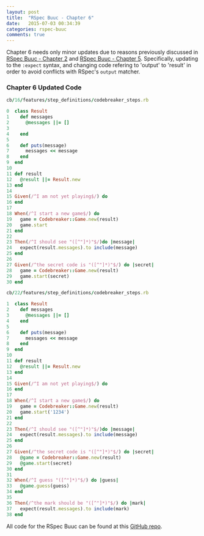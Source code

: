 ```yaml
---
layout: post
title:  "RSpec Buuc - Chapter 6"
date:   2015-07-03 00:34:39
categories: rspec-buuc
comments: true
---
```

Chapter 6 needs only minor updates due to reasons previously discussed in [RSpec Buuc - Chapter 2][ch2] and [RSpec Buuc - Chapter 5][ch5]. Specifically, updating to the `:expect` syntax, and changing code refering to 'output' to 'result' in order to avoid conflicts with RSpec's `output` matcher.

### Chapter 6 Updated Code 

```ruby
cb/16/features/step_definitions/codebreaker_steps.rb

0  class Result
1    def messages
2      @messages ||= []
3
4    end
5
6    def puts(message)
7      messages << message
8    end
9  end
10
11 def result
12   @result ||= Result.new
13 end
14
15 Given(/^I am not yet playing$/) do
16 end
17
18 When(/^I start a new game$/) do
19   game = Codebreaker::Game.new(result)
20   game.start
21 end
22
23 Then(/^I should see "([^"]*)"$/)do |message|
24   expect(result.messages).to include(message)
25 end
26
27 Given(/^the secret code is "([^"]*)"$/) do |secret|
28   game = Codebreaker::Game.new(result)
29   game.start(secret)
30 end
```

```ruby
cb/22/features/step_definitions/codebreaker_steps.rb

1  class Result
2    def messages
3      @messages ||= []
4    end
5
6    def puts(message)
7      messages << message
8    end
9  end
10
11 def result
12   @result ||= Result.new
13 end
14
15 Given(/^I am not yet playing$/) do
16 end
17
18 When(/^I start a new game$/) do
19   game = Codebreaker::Game.new(result)
20   game.start('1234')
21 end
22
23 Then(/^I should see "([^"]*)"$/)do |message|
24   expect(result.messages).to include(message)
25 end
26
27 Given(/^the secret code is "([^"]*)"$/) do |secret|
28   @game = Codebreaker::Game.new(result)
29   @game.start(secret)
30 end
31
32 When(/^I guess "([^"]*)"$/) do |guess|
33   @game.guess(guess) 
34 end 
35
36 Then(/^the mark should be "([^"]*)"$/) do |mark|
37   expect(result.messages).to include(mark)
38 end
```

All code for the RSpec Buuc can be found at this [GitHub repo][rspec-buuc-repo].

[ch2]:/rspec-buuc/2015/06/30/rspec-buuc-chapter-2.html
[ch5]:/rspec-buuc/2015/07/02/rspec-buuc-chapter-5.html
[rspec-buuc-repo]: https://github.com/mlongerich/rspec_buuc
